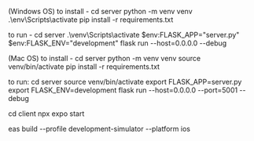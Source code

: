 (Windows OS)
to install -
    cd server
    python -m venv venv
    .\env\Scripts\activate
    pip install -r requirements.txt
    
to run -
    cd server
    .\venv\Scripts\activate
    $env:FLASK_APP="server.py"
    $env:FLASK_ENV="development"
    flask run --host=0.0.0.0 --debug

(Mac OS)
to install - 
    cd server
    python -m venv venv
    source venv/bin/activate
    pip install -r requirements.txt

to run:
    cd server
    source venv/bin/activate
    export FLASK_APP=server.py
    export FLASK_ENV=development
    flask run --host=0.0.0.0 --port=5001 --debug

cd client
npx expo start

eas build --profile development-simulator --platform ios